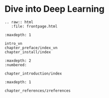 Dive into Deep Learning
========================

```eval_rst
.. raw:: html
   :file: frontpage.html
```

```toc
:maxdepth: 1

intro_vn
chapter_preface/index_vn
chapter_install/index
```

```toc
:maxdepth: 2
:numbered:

chapter_introduction/index
```

```toc
:maxdepth: 1

chapter_references/zreferences
```
